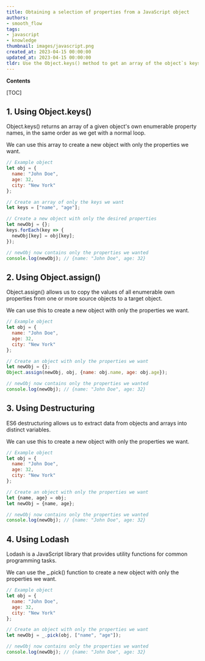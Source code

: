 ```yaml
---
title: Obtaining a selection of properties from a JavaScript object
authors:
- smooth_flow
tags:
- javascript
- knowledge
thumbnail: images/javascript.png
created_at: 2023-04-15 00:00:00
updated_at: 2023-04-15 00:00:00
tldr: Use the Object.keys() method to get an array of the object`s keys, then use array methods such as filter() or map() to get a subset of the object`s properties.
---
```


**Contents**

[TOC]

## 1. Using Object.keys()

Object.keys() returns an array of a given object's own enumerable property names, in the same order as we get with a normal loop.

We can use this array to create a new object with only the properties we want.

```javascript
// Example object
let obj = {
  name: "John Doe",
  age: 32,
  city: "New York"
};

// Create an array of only the keys we want
let keys = ["name", "age"];

// Create a new object with only the desired properties
let newObj = {};
keys.forEach(key => {
  newObj[key] = obj[key];
});

// newObj now contains only the properties we wanted
console.log(newObj); // {name: "John Doe", age: 32}
```

## 2. Using Object.assign()

Object.assign() allows us to copy the values of all enumerable own properties from one or more source objects to a target object.

We can use this to create a new object with only the properties we want.

```javascript
// Example object
let obj = {
  name: "John Doe",
  age: 32,
  city: "New York"
};

// Create an object with only the properties we want
let newObj = {};
Object.assign(newObj, obj, {name: obj.name, age: obj.age});

// newObj now contains only the properties we wanted
console.log(newObj); // {name: "John Doe", age: 32}
```

## 3. Using Destructuring

ES6 destructuring allows us to extract data from objects and arrays into distinct variables.

We can use this to create a new object with only the properties we want.

```javascript
// Example object
let obj = {
  name: "John Doe",
  age: 32,
  city: "New York"
};

// Create an object with only the properties we want
let {name, age} = obj;
let newObj = {name, age};

// newObj now contains only the properties we wanted
console.log(newObj); // {name: "John Doe", age: 32}
```

## 4. Using Lodash

Lodash is a JavaScript library that provides utility functions for common programming tasks.

We can use the _.pick() function to create a new object with only the properties we want.

```javascript
// Example object
let obj = {
  name: "John Doe",
  age: 32,
  city: "New York"
};

// Create an object with only the properties we want
let newObj = _.pick(obj, ["name", "age"]);

// newObj now contains only the properties we wanted
console.log(newObj); // {name: "John Doe", age: 32}
```
